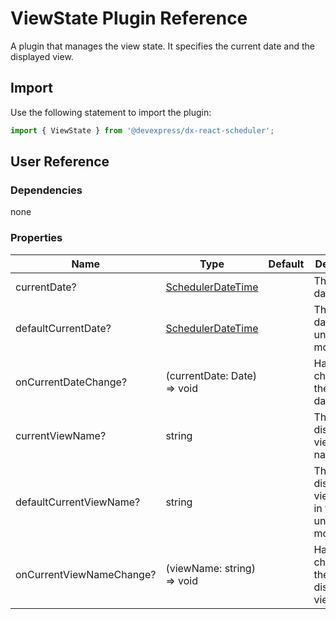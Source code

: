 # ViewState Plugin Reference

A plugin that manages the view state. It specifies the current date and the displayed view.

## Import

Use the following statement to import the plugin:

```js
import { ViewState } from '@devexpress/dx-react-scheduler';
```

## User Reference

### Dependencies

none

### Properties

Name | Type | Default | Description
-----|------|---------|------------
currentDate? | [SchedulerDateTime](./scheduler.md#schedulerdatetime) | | The current date.
defaultCurrentDate? | [SchedulerDateTime](./scheduler.md#schedulerdatetime) | | The initial date in the uncontrolled mode.
onCurrentDateChange? | (currentDate: Date) => void | | Handles changes to the current date.
currentViewName? | string | | The displayed view's name.
defaultCurrentViewName? | string | | The initially displayed view's name in the uncontrolled mode.
onCurrentViewNameChange? | (viewName: string) => void | | Handles changes to the displayed view.
